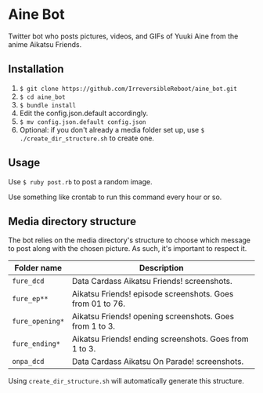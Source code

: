 # Aine Bot
Twitter bot who posts pictures, videos, and GIFs of Yuuki Aine from the anime Aikatsu Friends.

## Installation

1. `$ git clone https://github.com/IrreversibleReboot/aine_bot.git`
2. `$ cd aine_bot`
3. `$ bundle install`
4. Edit the config.json.default accordingly.
5. `$ mv config.json.default config.json`
6. Optional: if you don't already a media folder set up, use `$ ./create_dir_structure.sh` to create one.

## Usage

Use `$ ruby post.rb` to post a random image.

Use something like crontab to run this command every hour or so. 

## Media directory structure

The bot relies on the media directory's structure to choose which message to post along with the chosen picture. As such, it's important to respect it.

| Folder name  | Description |
| ------------- | ------------- |
| `fure_dcd`  | Data Cardass Aikatsu Friends! screenshots. |
| `fure_ep**`  |  Aikatsu Friends! episode screenshots. Goes from 01 to 76. |
| `fure_opening*`  | Aikatsu Friends! opening screenshots. Goes from 1 to 3. |
| `fure_ending*`  | Aikatsu Friends! ending screenshots. Goes from 1 to 3. |
| `onpa_dcd`  | Data Cardass Aikatsu On Parade! screenshots. |

Using `create_dir_structure.sh` will automatically generate this structure.
